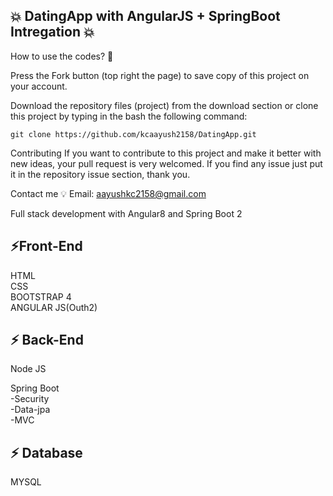 ## 💥 DatingApp with AngularJS + SpringBoot Intregation 💥

How to use the codes? 🔌

Press the Fork button (top right the page) to save copy of this project on your account.

Download the repository files (project) from the download section or clone this project by typing in the bash the following command:

    git clone https://github.com/kcaayush2158/DatingApp.git
    
Contributing
If you want to contribute to this project and make it better with new ideas, your pull request is very welcomed. If you find any issue just put it in the repository issue section, thank you.

Contact me 💡
Email: aayushkc2158@gmail.com

Full stack development with Angular8 and Spring Boot 2

 
⚡Front-End 
 ---------------
HTML  
CSS   
BOOTSTRAP 4  
ANGULAR JS(Outh2) 


⚡ Back-End
---------------------
Node JS

Spring Boot    
 -Security    
 -Data-jpa  
 -MVC 
 
⚡ Database 
---------------------
MYSQL 

